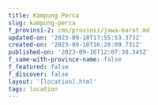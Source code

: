 ```yaml
---
title: Kampung Perca
slug: kampung-perca
f_provinsi-2: cms/provinsi/jawa-barat.md
updated-on: '2023-09-10T17:55:53.373Z'
created-on: '2023-09-10T16:28:09.731Z'
published-on: '2023-09-16T12:07:38.345Z'
f_same-with-province-name: false
f_featured: false
f_discover: false
layout: '[location].html'
tags: location
---
```



